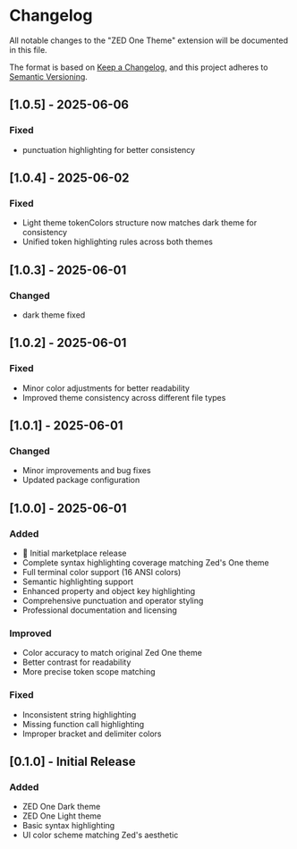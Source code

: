 # Changelog

All notable changes to the "ZED One Theme" extension will be documented in this file.

The format is based on [Keep a Changelog](https://keepachangelog.com/en/1.0.0/),
and this project adheres to [Semantic Versioning](https://semver.org/spec/v2.0.0.html).

## [1.0.5] - 2025-06-06

### Fixed
- punctuation highlighting for better consistency

## [1.0.4] - 2025-06-02

### Fixed
- Light theme tokenColors structure now matches dark theme for consistency
- Unified token highlighting rules across both themes

## [1.0.3] - 2025-06-01

### Changed
- dark theme fixed

## [1.0.2] - 2025-06-01

### Fixed
- Minor color adjustments for better readability
- Improved theme consistency across different file types

## [1.0.1] - 2025-06-01

### Changed
- Minor improvements and bug fixes
- Updated package configuration

## [1.0.0] - 2025-06-01

### Added
- 🎉 Initial marketplace release
- Complete syntax highlighting coverage matching Zed's One theme
- Full terminal color support (16 ANSI colors)
- Semantic highlighting support
- Enhanced property and object key highlighting
- Comprehensive punctuation and operator styling
- Professional documentation and licensing

### Improved
- Color accuracy to match original Zed One theme
- Better contrast for readability
- More precise token scope matching

### Fixed
- Inconsistent string highlighting
- Missing function call highlighting
- Improper bracket and delimiter colors

## [0.1.0] - Initial Release

### Added
- ZED One Dark theme
- ZED One Light theme
- Basic syntax highlighting
- UI color scheme matching Zed's aesthetic
